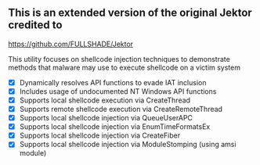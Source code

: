 ## This is an extended version of the original Jektor credited to 
https://github.com/FULLSHADE/Jektor  


This utility focuses on shellcode injection techniques to demonstrate methods that malware may use to execute shellcode on a victim system

- [x] Dynamically resolves API functions to evade IAT inclusion
- [x] Includes usage of undocumented NT Windows API functions
- [x] Supports local shellcode execution via CreateThread
- [x] Supports remote shellcode execution via CreateRemoteThread
- [x] Supports local shellcode injection via QueueUserAPC
- [x] Supports local shellcode injection via EnumTimeFormatsEx
- [x] Supports local shellcode injection via CreateFiber
- [x] Supports local shellcode injection via ModuleStomping (using amsi module)
